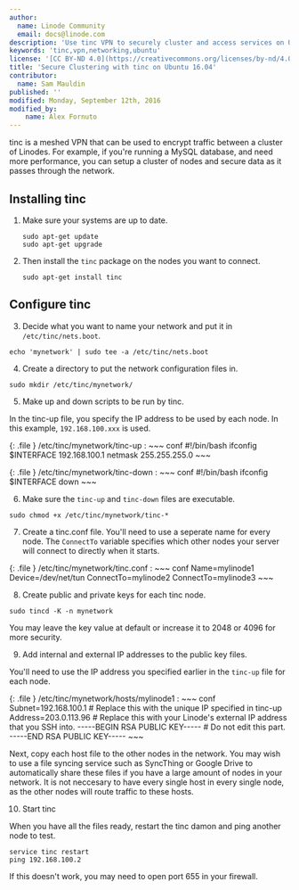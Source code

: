 ```yaml
---
author:
  name: Linode Community
  email: docs@linode.com
description: 'Use tinc VPN to securely cluster and access services on Ubuntu 16.04'
keywords: 'tinc,vpn,networking,ubuntu'
license: '[CC BY-ND 4.0](https://creativecommons.org/licenses/by-nd/4.0)'
title: 'Secure Clustering with tinc on Ubuntu 16.04'
contributor:
  name: Sam Mauldin
published: ''
modified: Monday, September 12th, 2016
modified_by:
    name: Alex Fornuto
---
```


tinc is a meshed VPN that can be used to encrypt traffic between a cluster of Linodes. For example, if you're running a MySQL database, and need more performance, you can setup a cluster of nodes and secure data as it passes through the network.

## Installing tinc

1.  Make sure your systems are up to date.

        sudo apt-get update
        sudo apt-get upgrade

2.  Then install the `tinc` package on the nodes you want to connect.

        sudo apt-get install tinc

## Configure tinc

3. Decide what you want to name your network and put it in `/etc/tinc/nets.boot`.

```
echo 'mynetwork' | sudo tee -a /etc/tinc/nets.boot
```

4. Create a directory to put the network configuration files in.

```
sudo mkdir /etc/tinc/mynetwork/
```

5. Make up and down scripts to be run by tinc.

In the tinc-up file, you specify the IP address to be used by each node.
In this example, `192.168.100.xxx` is used.

{: .file }
/etc/tinc/mynetwork/tinc-up
:   ~~~ conf
    #!/bin/bash
    ifconfig $INTERFACE 192.168.100.1 netmask 255.255.255.0
    ~~~

{: .file }
/etc/tinc/mynetwork/tinc-down
:   ~~~ conf
    #!/bin/bash
    ifconfig $INTERFACE down
    ~~~

6. Make sure the `tinc-up` and `tinc-down` files are executable.

```
sudo chmod +x /etc/tinc/mynetwork/tinc-*
```

7. Create a tinc.conf file. You'll need to use a seperate name for every node.
The `ConnectTo` variable specifies which other nodes your server will connect
to directly when it starts.

{: .file }
/etc/tinc/mynetwork/tinc.conf
:   ~~~ conf
    Name=mylinode1
    Device=/dev/net/tun
    ConnectTo=mylinode2
    ConnectTo=mylinode3
    ~~~

8. Create public and private keys for each tinc node.

```
sudo tincd -K -n mynetwork
```

You may leave the key value at default or increase it to 2048 or 4096 for more
security.

9. Add internal and external IP addresses to the public key files.

You'll need to use the IP address you specified earlier in the `tinc-up` file
for each node.

{: .file }
/etc/tinc/mynetwork/hosts/mylinode1
:   ~~~ conf
    Subnet=192.168.100.1 # Replace this with the unique IP specified in tinc-up
    Address=203.0.113.96 # Replace this with your Linode's external IP address that you SSH into.
    -----BEGIN RSA PUBLIC KEY-----
    # Do not edit this part.
    -----END RSA PUBLIC KEY-----
    ~~~

Next, copy each host file to the other nodes in the network. You may wish to
use a file syncing service such as SyncThing or Google Drive to automatically
share these files if you have a large amount of nodes in your network.
It is not neccesary to have every single host in every single node, as the other
nodes will route traffic to these hosts.

10. Start tinc

When you have all the files ready, restart the tinc damon and ping another node
to test.

```
service tinc restart
ping 192.168.100.2
```

If this doesn't work, you may need to open port 655 in your firewall.
